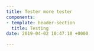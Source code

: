 ```yaml
---
title: Tester more tester
components:
- template: header-section
  title: Testing
date: 2019-04-02 10:47:10 +0000

---
```

